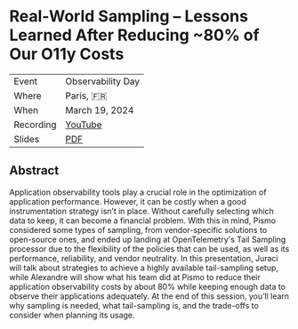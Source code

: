 # Real-World Sampling – Lessons Learned After Reducing ~80% of Our O11y Costs

|           |                                                        |
| --------- | -------------------------------------------------------|
| Event     | Observability Day                                      |
| Where     | Paris, 🇫🇷                                              |
| When      | March 19, 2024                                         |
| Recording | [YouTube](https://www.youtube.com/watch?v=S1K26-2wG8w) |
| Slides    | [PDF](slides.pdf)                                      |

## Abstract

Application observability tools play a crucial role in the optimization of application performance. However, it can be costly when a good instrumentation strategy isn’t in place. Without carefully selecting which data to keep, it can become a financial problem. With this in mind, Pismo considered some types of sampling, from vendor-specific solutions to open-source ones, and ended up landing at OpenTelemetry's Tail Sampling processor due to the flexibility of the policies that can be used, as well as its performance, reliability, and vendor neutrality. In this presentation, Juraci will talk about strategies to achieve a highly available tail-sampling setup, while Alexandre will show what his team did at Pismo to reduce their application observability costs by about 80% while keeping enough data to observe their applications adequately. At the end of this session, you’ll learn why sampling is needed, what tail-sampling is, and the trade-offs to consider when planning its usage.

